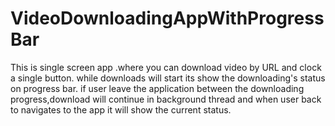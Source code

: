 # VideoDownloadingAppWithProgressBar
This is single screen app .where you can download video by URL and clock a single button. while downloads will start its show the downloading's status on progress bar. if user leave the application between the downloading progress,download will continue in background thread and when user back to navigates to the app it will show the current status.
